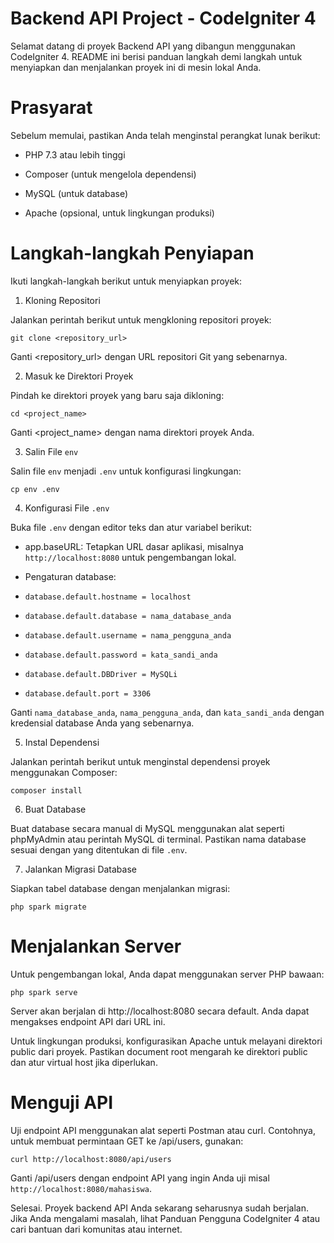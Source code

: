 # Backend API Project - CodeIgniter 4

Selamat datang di proyek Backend API yang dibangun menggunakan CodeIgniter 4. README ini berisi panduan langkah demi langkah untuk menyiapkan dan menjalankan proyek ini di mesin lokal Anda.

# Prasyarat

Sebelum memulai, pastikan Anda telah menginstal perangkat lunak berikut:

- PHP 7.3 atau lebih tinggi

- Composer (untuk mengelola dependensi)

- MySQL (untuk database)

- Apache (opsional, untuk lingkungan produksi)

# Langkah-langkah Penyiapan

Ikuti langkah-langkah berikut untuk menyiapkan proyek:

1. Kloning Repositori

Jalankan perintah berikut untuk mengkloning repositori proyek:

`git clone <repository_url>`

Ganti <repository_url> dengan URL repositori Git yang sebenarnya.

2. Masuk ke Direktori Proyek

Pindah ke direktori proyek yang baru saja dikloning:

`cd <project_name>`

Ganti <project_name> dengan nama direktori proyek Anda.

3. Salin File `env`

Salin file `env` menjadi `.env` untuk konfigurasi lingkungan:

`cp env .env`

4. Konfigurasi File `.env`

Buka file `.env` dengan editor teks dan atur variabel berikut:

- app.baseURL: Tetapkan URL dasar aplikasi, misalnya `http://localhost:8080` untuk pengembangan lokal.

- Pengaturan database:

- `database.default.hostname = localhost`

- `database.default.database = nama_database_anda`

- `database.default.username = nama_pengguna_anda`

- `database.default.password = kata_sandi_anda`

- `database.default.DBDriver = MySQLi`

- `database.default.port = 3306`

Ganti `nama_database_anda`, `nama_pengguna_anda`, dan `kata_sandi_anda` dengan kredensial database Anda yang sebenarnya.

5. Instal Dependensi

Jalankan perintah berikut untuk menginstal dependensi proyek menggunakan Composer:

`composer install`

6. Buat Database

Buat database secara manual di MySQL menggunakan alat seperti phpMyAdmin atau perintah MySQL di terminal. Pastikan nama database sesuai dengan yang ditentukan di file `.env`.

7. Jalankan Migrasi Database

Siapkan tabel database dengan menjalankan migrasi:

`php spark migrate`

# Menjalankan Server

Untuk pengembangan lokal, Anda dapat menggunakan server PHP bawaan:

`php spark serve`

Server akan berjalan di http://localhost:8080 secara default. Anda dapat mengakses endpoint API dari URL ini.

Untuk lingkungan produksi, konfigurasikan Apache untuk melayani direktori public dari proyek. Pastikan document root mengarah ke direktori public dan atur virtual host jika diperlukan.

# Menguji API

Uji endpoint API menggunakan alat seperti Postman atau curl. Contohnya, untuk membuat permintaan GET ke /api/users, gunakan:

`curl http://localhost:8080/api/users`

Ganti /api/users dengan endpoint API yang ingin Anda uji misal `http://localhost:8080/mahasiswa`.

Selesai. Proyek backend API Anda sekarang seharusnya sudah berjalan. Jika Anda mengalami masalah, lihat Panduan Pengguna CodeIgniter 4 atau cari bantuan dari komunitas atau internet.

